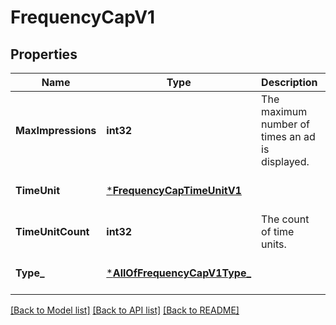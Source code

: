 # FrequencyCapV1

## Properties
Name | Type | Description | Notes
------------ | ------------- | ------------- | -------------
**MaxImpressions** | **int32** | The maximum number of times an ad is displayed. | [optional] [default to null]
**TimeUnit** | [***FrequencyCapTimeUnitV1**](FrequencyCapTimeUnitV1.md) |  | [optional] [default to null]
**TimeUnitCount** | **int32** | The count of time units. | [optional] [default to null]
**Type_** | [***AllOfFrequencyCapV1Type_**](AllOfFrequencyCapV1Type_.md) |  | [optional] [default to null]

[[Back to Model list]](../README.md#documentation-for-models) [[Back to API list]](../README.md#documentation-for-api-endpoints) [[Back to README]](../README.md)

